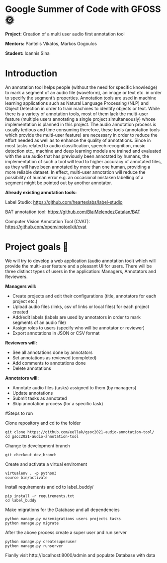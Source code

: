 # Google Summer of Code with GFOSS :sun_with_face: 

**Project:** Creation of a multi user audio first annotation tool

**Mentors:** Pantelis Vikatos, Markos Gogoulos

**Student:** Ioannis Sina

# Introduction

An annotation tool helps people (without the need for specific knowledge) to mark a segment of an audio file (waveform), an image or text etc. in order to specify the segment’s properties. Annotation tools are used in machine learning applications such as Natural Language Processing (NLP) and Object Detection in order to train machines to identify objects or text. While there is a variety of annotation tools, most of them lack the multi-user feature (multiple users annotating a single project simultaneously) whose implementation is planned in this project. The audio annotation process is usually tedious and time consuming therefore, these tools (annotation tools which provide the multi-user feature) are necessary in order to reduce the effort needed as well as to enhance the quality of annotations. Since in most tasks related to audio classification, speech recognition, music detection etc., machine and deep learning models are trained and evaluated with the use audio that has previously been annotated by humans, the implementation of such a tool will lead to higher accuracy of annotated files, as they will have been annotated by more than one human, providing a more reliable dataset. In effect, multi-user annotation will reduce the possibility of human error e.g. an occasional mistaken labelling of a segment might be pointed out by another annotator.

**Already existing annotation tools:**

Label Studio: https://github.com/heartexlabs/label-studio

BAT annotation tool: https://github.com/BlaiMelendezCatalan/BAT

Computer Vision Annotation Tool (CVAT): https://github.com/openvinotoolkit/cvat

# Project goals :dart: 

We will try to develop a web application (audio annotation tool) which will provide the multi-user feature and a pleasant UI for users. There will be three distinct types of users in the application: Managers, Annotators and Reviewers.

**Managers will:**

* Create projects and edit their configurations (title, annotators for each project etc.)
* Upload audio files (links, csv of links or local files) for each project created
* Add/edit labels (labels are used by annotators in order to mark segments of an audio file)
* Assign roles to users (specify who will be annotator or reviewer)
* Export annotations in JSON or CSV format

**Reviewers will:**

* See all annotations done by annotators
* Set annotations as reviewed (completed)
* Add comments to annotations done
* Delete annotations

**Annotators will:**

* Annotate audio files (tasks) assigned  to them (by managers)
* Update annotations
* Submit tasks as annotated
* Skip annotation process (for a specific task)

#Steps to run

Clone repository and cd to the folder
~~~
git clone https://github.com/eellak/gsoc2021-audio-annotation-tool/
cd gsoc2021-audio-annotation-tool
~~~

Change to development branch
~~~
git checkout dev_branch
~~~

Create and activate a virtual enviroment
~~~
virtualenv . -p python3
source bin/activate
~~~

Install requirements and cd to label_buddy/
~~~
pip install -r requirements.txt
cd label_buddy
~~~

Make migrations for the Database and all dependencies
~~~
python manage.py makemigrations users projects tasks
python manage.py migrate
~~~

After the above process create a super user and run server
~~~
python manage.py createsuperuser
python manage.py runserver
~~~

Fianlly visit http://localhost:8000/admin and populate Database with data
